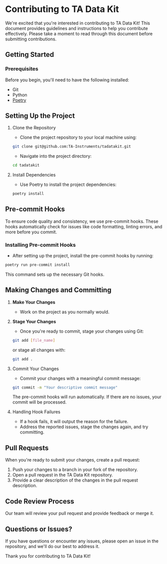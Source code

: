 # Contributing to TA Data Kit
We're excited that you're interested in contributing to TA Data Kit! This document provides guidelines and instructions to help you contribute effectively. Please take a moment to read through this document before submitting contributions.

## Getting Started

### Prerequisites

Before you begin, you'll need to have the following installed:

* Git
* Python
* [Poetry](https://python-poetry.org/docs/#installation)

## Setting Up the Project

1. Clone the Repository

    * Clone the project repository to your local machine using:
    ```bash
    git clone git@github.com:TA-Instruments/tadatakit.git
    ```
    * Navigate into the project directory:
    ```bash
    cd tadatakit
    ```
2. Install Dependencies
   
   * Use Poetry to install the project dependencies:
   ```bash
   poetry install
   ```


## Pre-commit Hooks

To ensure code quality and consistency, we use pre-commit hooks. These hooks automatically check for issues like code formatting, linting errors, and more before you commit.

### Installing Pre-commit Hooks
* After setting up the project, install the pre-commit hooks by running:
```bash
poetry run pre-commit install
```
This command sets up the necessary Git hooks.

## Making Changes and Committing
1. **Make Your Changes**
    * Work on the project as you normally would.

2. **Stage Your Changes**
    * Once you're ready to commit, stage your changes using Git:
    ```bash
    git add [file_name]
    ```
    or stage all changes with:
    ```bash
    git add .
    ```

3. Commit Your Changes
   * Commit your changes with a meaningful commit message:
    ```bash
    git commit -m "Your descriptive commit message"
    ```
    The pre-commit hooks will run automatically. If there are no issues, your commit will be processed.

4. Handling Hook Failures
    * If a hook fails, it will output the reason for the failure.
    * Address the reported issues, stage the changes again, and try committing.

## Pull Requests
When you're ready to submit your changes, create a pull request:

1. Push your changes to a branch in your fork of the repository.
2. Open a pull request in the TA Data Kit repository.
3. Provide a clear description of the changes in the pull request description.

## Code Review Process
Our team will review your pull request and provide feedback or merge it.

## Questions or Issues?
If you have questions or encounter any issues, please open an issue in the repository, and we'll do our best to address it.

Thank you for contributing to TA Data Kit!

